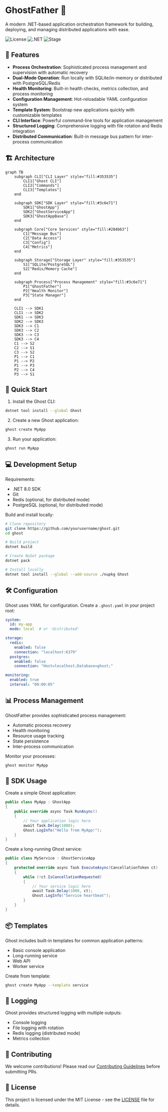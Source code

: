 # GhostFather 👻

A modern .NET-based application orchestration framework for building, deploying, and managing distributed applications with ease.

![License](https://img.shields.io/badge/license-MIT-blue.svg)
![.NET](https://img.shields.io/badge/.NET-8.0-purple.svg)
![Stage](https://img.shields.io/badge/stage-alpha-orange.svg)

## 🌟 Features

- **Process Orchestration**: Sophisticated process management and supervision with automatic recovery
- **Dual-Mode Operation**: Run locally with SQLite/in-memory or distributed with PostgreSQL/Redis
- **Health Monitoring**: Built-in health checks, metrics collection, and process monitoring
- **Configuration Management**: Hot-reloadable YAML configuration system
- **Template System**: Bootstrap new applications quickly with customizable templates
- **CLI Interface**: Powerful command-line tools for application management
- **Structured Logging**: Comprehensive logging with file rotation and Redis integration
- **Distributed Communication**: Built-in message bus pattern for inter-process communication

## 🏗️ Architecture

```mermaid
graph TB
    subgraph CLI["CLI Layer" style="fill:#353535"]
        CLI1["Ghost CLI"]
        CLI2["Commands"]
        CLI3["Templates"]
    end

    subgraph SDK["SDK Layer" style="fill:#3c6e71"]
        SDK1["GhostApp"]
        SDK2["GhostServiceApp"]
        SDK3["GhostAppBase"]
    end

    subgraph Core["Core Services" style="fill:#284b63"]
        C1["Message Bus"]
        C2["Data Access"]
        C3["Config"]
        C4["Metrics"]
    end

    subgraph Storage["Storage Layer" style="fill:#353535"]
        S1["SQLite/PostgreSQL"]
        S2["Redis/Memory Cache"]
    end

    subgraph Process["Process Management" style="fill:#3c6e71"]
        P1["GhostFather"]
        P2["Health Monitor"]
        P3["State Manager"]
    end

    CLI1 --> SDK1
    CLI1 --> SDK2
    SDK1 --> SDK3
    SDK2 --> SDK3
    SDK3 --> C1
    SDK3 --> C2
    SDK3 --> C3
    SDK3 --> C4
    C1 --> S2
    C2 --> S1
    C3 --> S2
    P1 --> C1
    P1 --> P2
    P1 --> P3
    P2 --> C4
    P3 --> S1
```

## 🚀 Quick Start

1. Install the Ghost CLI:
```bash
dotnet tool install --global Ghost
```

2. Create a new Ghost application:
```bash
ghost create MyApp
```

3. Run your application:
```bash
ghost run MyApp
```

## 💻 Development Setup

Requirements:
- .NET 8.0 SDK
- Git
- Redis (optional, for distributed mode)
- PostgreSQL (optional, for distributed mode)

Build and install locally:
```bash
# Clone repository
git clone https://github.com/yourusername/ghost.git
cd ghost

# Build project
dotnet build

# Create NuGet package
dotnet pack

# Install locally
dotnet tool install --global --add-source ./nupkg Ghost
```

## 🛠️ Configuration

Ghost uses YAML for configuration. Create a `.ghost.yaml` in your project root:

```yaml
system:
  id: my-app
  mode: local  # or 'distributed'

storage:
  redis:
    enabled: false
    connection: "localhost:6379"
  postgres:
    enabled: false
    connection: "Host=localhost;Database=ghost;"

monitoring:
  enabled: true
  interval: "00:00:05"
```

## 📊 Process Management

GhostFather provides sophisticated process management:

- Automatic process recovery
- Health monitoring
- Resource usage tracking
- State persistence
- Inter-process communication

Monitor your processes:
```bash
ghost monitor MyApp
```

## 🔌 SDK Usage

Create a simple Ghost application:

```csharp
public class MyApp : GhostApp
{
    public override async Task RunAsync()
    {
        // Your application logic here
        await Task.Delay(1000);
        Ghost.LogInfo("Hello from MyApp!");
    }
}
```

Create a long-running Ghost service:

```csharp
public class MyService : GhostServiceApp
{
    protected override async Task ExecuteAsync(CancellationToken ct)
    {
        while (!ct.IsCancellationRequested)
        {
            // Your service logic here
            await Task.Delay(1000, ct);
            Ghost.LogInfo("Service heartbeat");
        }
    }
}
```

## 📦 Templates

Ghost includes built-in templates for common application patterns:

- Basic console application
- Long-running service
- Web API
- Worker service

Create from template:
```bash
ghost create MyApp --template service
```

## 📝 Logging

Ghost provides structured logging with multiple outputs:

- Console logging
- File logging with rotation
- Redis logging (distributed mode)
- Metrics collection

## 🤝 Contributing

We welcome contributions! Please read our [Contributing Guidelines](CONTRIBUTING.md) before submitting PRs.

## 📄 License

This project is licensed under the MIT License - see the [LICENSE](LICENSE) file for details.